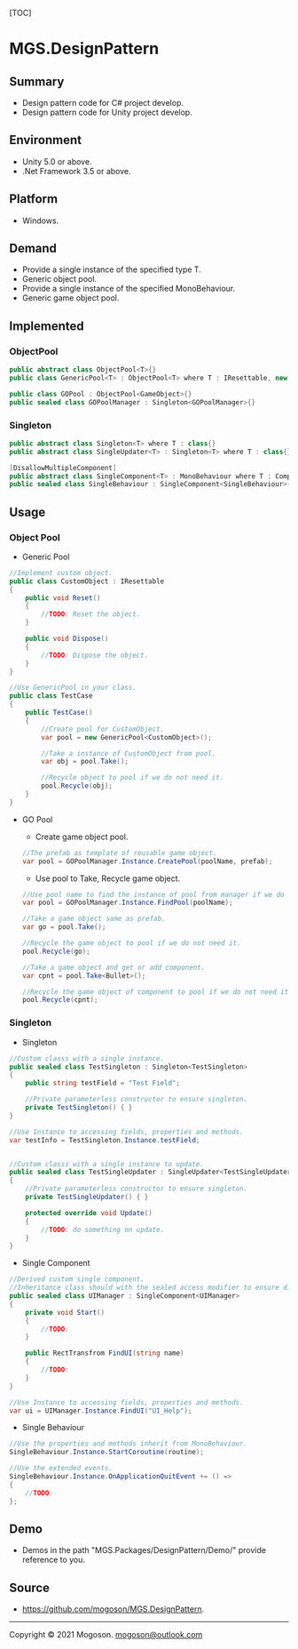[TOC]

# MGS.DesignPattern

## Summary
- Design pattern code for C# project develop.
- Design pattern code for Unity project develop.

## Environment
- Unity 5.0 or above.
- .Net Framework 3.5 or above.

## Platform
- Windows.

## Demand
- Provide a single instance of the specified type T.
- Generic object pool.
- Provide a single instance of the specified MonoBehaviour.
- Generic game object pool.

## Implemented

### ObjectPool

```C#
public abstract class ObjectPool<T>{}
public class GenericPool<T> : ObjectPool<T> where T : IResettable, new(){}

public class GOPool : ObjectPool<GameObject>{}
public sealed class GOPoolManager : Singleton<GOPoolManager>{}
```

### Singleton

```C#
public abstract class Singleton<T> where T : class{}
public abstract class SingleUpdater<T> : Singleton<T> where T : class{}

[DisallowMultipleComponent]
public abstract class SingleComponent<T> : MonoBehaviour where T : Component{}
public sealed class SingleBehaviour : SingleComponent<SingleBehaviour>{}
```

## Usage

### Object Pool

- Generic Pool

```C#
//Implement custom object.
public class CustomObject : IResettable
{
    public void Reset()
    {
        //TODO: Reset the object.
    }

    public void Dispose()
    {
        //TODO: Dispose the object.
    }
}

//Use GenericPool in your class.
public class TestCase
{
    public TestCase()
    {
        //Create pool for CustomObject.
        var pool = new GenericPool<CustomObject>();

        //Take a instance of CustomObject from pool.
        var obj = pool.Take();

        //Recycle object to pool if we do not need it.
        pool.Recycle(obj);
    }
}
```

- GO Pool

  - Create game object pool.

  ```C#
  //The prefab as template of reusable game object.
  var pool = GOPoolManager.Instance.CreatePool(poolName, prefab);
  ```

  - Use pool to Take, Recycle game object.

  ```C#
  //Use pool name to find the instance of pool from manager if we do not hold it.
  var pool = GOPoolManager.Instance.FindPool(poolName);
  
  //Take a game object same as prefab.
  var go = pool.Take();
  
  //Recycle the game object to pool if we do not need it.
  pool.Recycle(go);
  
  //Take a game object and get or add component.
  var cpnt = pool.Take<Bullet>();
  
  //Recycle the game object of component to pool if we do not need it.
  pool.Recycle(cpnt);
  ```

### Singleton

- Singleton

```C#
//Custom classs with a single instance.
public sealed class TestSingleton : Singleton<TestSingleton>
{
    public string testField = "Test Field";

    //Private parameterless constructor to ensure singleton.
    private TestSingleton() { }
}

//Use Instance to accessing fields, properties and methods. 
var testInfo = TestSingleton.Instance.testField;


//Custom classs with a single instance to update.
public sealed class TestSingleUpdater : SingleUpdater<TestSingleUpdater>
{
    //Private parameterless constructor to ensure singleton.
    private TestSingleUpdater() { }

    protected override void Update()
    {
        //TODO: do something on update.
    }
}
```

- Single Component

```C#
//Derived custom single component.
//Inheritance class should with the sealed access modifier to ensure distinct singleton.
public sealed class UIManager : SingleComponent<UIManager>
{
    private void Start()
    {
        //TODO:
    }

    public RectTransfrom FindUI(string name)
    {
        //TODO:
    }
}

//Use Instance to accessing fields, properties and methods. 
var ui = UIManager.Instance.FindUI("UI_Help");
```

- Single Behaviour

```C#
//Use the properties and methods inherit from MonoBehaviour.
SingleBehaviour.Instance.StartCoroutine(routine);

//Use the extended events.
SingleBehaviour.Instance.OnApplicationQuitEvent += () =>
{
    //TODO:
};
```

## Demo
- Demos in the path "MGS.Packages/DesignPattern/Demo/" provide reference to you.

## Source
- https://github.com/mogoson/MGS.DesignPattern.

------

Copyright © 2021 Mogoson.	mogoson@outlook.com
